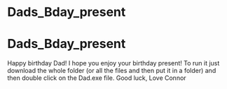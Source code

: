# Dads_Bday_present
# Dads_Bday_present
Happy birthday Dad!
I hope you enjoy your birthday present!
To run it just download the whole folder (or all the files and then put it in a folder) and then double click on the Dad.exe file.
Good luck,
Love Connor 
